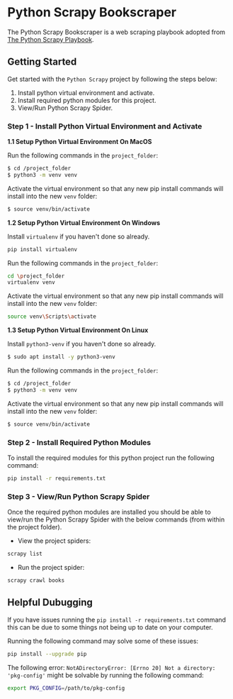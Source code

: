 # Python Scrapy Bookscraper

The Python Scrapy Bookscraper is a web scraping playbook adopted from [The Python Scrapy Playbook](https://thepythonscrapyplaybook.com/).

## Getting Started

Get started with the `Python Scrapy` project by following the steps below:

1. Install python virtual environment and activate.
2. Install required python modules for this project.
3. View/Run Python Scrapy Spider.

### Step 1 - Install Python Virtual Environment and Activate

**1.1 Setup Python Virtual Environment On MacOS**

Run the following commands in the `project_folder`:

```bash
$ cd /project_folder
$ python3 -m venv venv
```

Activate the virtual environment so that any new pip install commands will install into the new `venv` folder:

```bash
$ source venv/bin/activate
```

**1.2 Setup Python Virtual Environment On Windows**

Install `virtualenv` if you haven't done so already.

```bash
pip install virtualenv
```

Run the following commands in the `project_folder`:

```bash
cd \project_folder
virtualenv venv
```

Activate the virtual environment so that any new pip install commands will install into the new `venv` folder:

```bash
source venv\Scripts\activate
```

**1.3 Setup Python Virtual Environment On Linux**

Install `python3-venv` if you haven't done so already.

```bash
$ sudo apt install -y python3-venv
```

Run the following commands in the `project_folder`:

```bash
$ cd /project_folder
$ python3 -m venv venv
```

Activate the virtual environment so that any new pip install commands will install into the new `venv` folder:

```bash
$ source venv/bin/activate
```

### Step 2 - Install Required Python Modules

To install the required modules for this python project run the following command:

```bash
pip install -r requirements.txt
```

### Step 3 - View/Run Python Scrapy Spider

Once the required python modules are installed you should be able to view/run the Python Scrapy Spider with the below commands (from within the project folder).

* View the project spiders:

```bash
scrapy list
```

* Run the project spider:

```bash
scrapy crawl books
```



## Helpful Dubugging

If you have issues running the `pip install -r requirements.txt` command this can be due to some things not being up to date on your computer.

Running the following command may solve some of these issues:

```bash
pip install --upgrade pip
```

The following error: `NotADirectoryError: [Errno 20] Not a directory: 'pkg-config'` might be solvable by running the following command:

```bash
export PKG_CONFIG=/path/to/pkg-config
```
